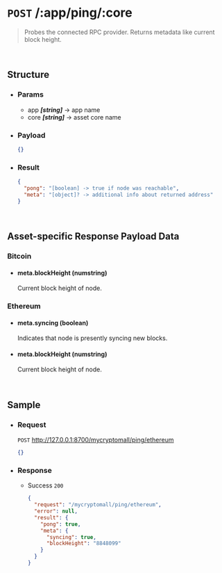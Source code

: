 # `POST` /:app/ping/:core
> Probes the connected RPC provider. Returns metadata like current block height.
<br />

## Structure

  - ### Params

    - app ***[string]*** -> app name
    - core ***[string]*** -> asset core name

  - ### Payload

    ```json
    {}
    ```

  - ### Result

    ```json
    {
      "pong": "[boolean] -> true if node was reachable",
      "meta": "[object]? -> additional info about returned address"
    }
    ```
<br />

## Asset-specific Response Payload Data
### Bitcoin
- #### meta.blockHeight (numstring)
  Current block height of node.

### Ethereum
- #### meta.syncing (boolean)
  Indicates that node is presently syncing new blocks.
- #### meta.blockHeight (numstring)
  Current block height of node.
<br />

## Sample

  - ### Request
    `POST` http://127.0.0.1:8700/mycryptomall/ping/ethereum
    
    ```json
    {}
    ```

  - ### Response
    
    - Success `200`

      ```json
      {
        "request": "/mycryptomall/ping/ethereum",
        "error": null,
        "result": {
          "pong": true,
          "meta": {
            "syncing": true,
            "blockHeight": "8848099"
          }
        }
      }
      ```
